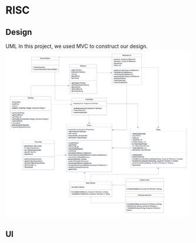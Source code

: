 # RISC

## Design
UML
In this project, we used MVC to construct our design.
![Alt text](\651UML.png "Optional title")

## UI
